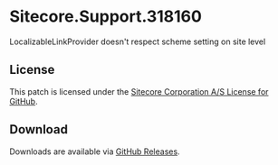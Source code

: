 # Sitecore.Support.318160
LocalizableLinkProvider doesn't respect scheme setting on site level

## License  
This patch is licensed under the [Sitecore Corporation A/S License for GitHub](https://github.com/sitecoresupport/Sitecore.Support.318160/blob/master/LICENSE).  

## Download  
Downloads are available via [GitHub Releases](https://github.com/sitecoresupport/Sitecore.Support.318160/releases).  
